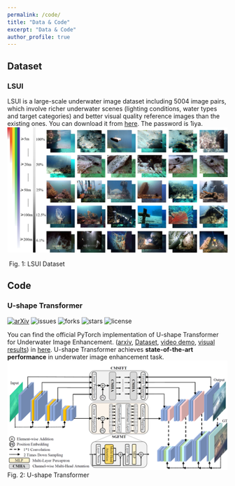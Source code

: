 ```yaml
---
permalink: /code/
title: "Data & Code"
excerpt: "Data & Code"
author_profile: true
---
```


## Dataset
### LSUI
LSUI is a large-scale underwater image dataset including 5004 image pairs, which involve richer underwater scenes (lighting conditions, water types and target categories) and better visual quality reference images than the existing ones. You can download it from [here](https://pan.baidu.com/s/1rtHIwEmVp9BZDYJ_kb5Wfg). The password is 1iya.
![avatar](../images/data.png)

​                                                                                     Fig. 1: LSUI Dataset

## Code
### U-shape Transformer 
[![arXiv](https://img.shields.io/badge/arXiv-Paper-<COLOR>.svg)](https://arxiv.org/abs/2111.11843)
![issues](https://img.shields.io/github/issues/LintaoPeng/U-shape_Transformer)
![forks](https://img.shields.io/github/forks/LintaoPeng/U-shape_Transformer)
![stars](https://img.shields.io/github/stars/LintaoPeng/U-shape_Transformer)
![license](https://img.shields.io/github/license/LintaoPeng/U-shape_Transformer)

You can find the official PyTorch implementation of U-shape Transformer  for Underwater Image Enhancement. ([arxiv](https://arxiv.org/abs/2111.11843), [Dataset](https://lintaopeng.github.io/_pages/UIE%20Project%20Page.html), [video demo](https://lintaopeng.github.io/_pages/UIE%20Project%20Page.html), [visual results](https://lintaopeng.github.io/_pages/UIE%20Project%20Page.html)) in [here](https://github.com/LintaoPeng/U-shape_Transformer_for_Underwater_Image_Enhancement). U-shape Transformer achieves **state-of-the-art performance** in underwater image enhancement task.
![avatar](../images/ushape.png)
                                                                           Fig. 2: U-shape Transformer
